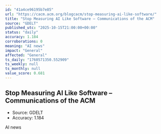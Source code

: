 ```yaml
---
id: "41a4ce96195b7e85"
url: "https://cacm.acm.org/blogcacm/stop-measuring-ai-like-software/"
title: "Stop Measuring AI Like Software – Communications of the ACM"
source: "GDELT"
published_utc: "2025-10-15T21:00:00+00:00"
status: "daily"
accuracy: 1.184
corroborations: 0
meaning: "AI news"
impact: "General"
affected: "General"
ts_daily: "1760571350.552909"
ts_weekly: null
ts_monthly: null
value_score: 0.681
---
```

## Stop Measuring AI Like Software – Communications of the ACM

- Source: GDELT
- Accuracy: 1.184

AI news
